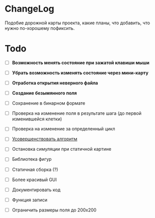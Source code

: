 ChangeLog
=========

Подобие дорожной карты проекта, какие планы, что добавить, что нужно
по-хорошему пофиксить.

# Todo

- [ ] **Возможность менять состояние при зажатой клавиши мыши**
- [ ] **Убрать возможность изменять состояние через мини-карту**
- [ ] **Отработка открытия неверного файла**
- [ ] **Создание безымянного поля**
- [ ] Сохранение в бинарном формате
- [ ] Проверка на изменение поля в результате шага (до первой изменившейся клетки)
- [ ] Проверка на изменение за определенный цикл
- [ ] [Усовершенствовать алгоритм](README.md#идея-оптимизации-алгоритма)
- [ ] Остановка симуляции при статичной картине
- [ ] Библиотека фигур
- [ ] Статичная сборка (?)
- [ ] Более красивый GUI
- [ ] Документировать код
- [ ] Функция записи
- [ ] Ограничить размеры поля до 200х200

